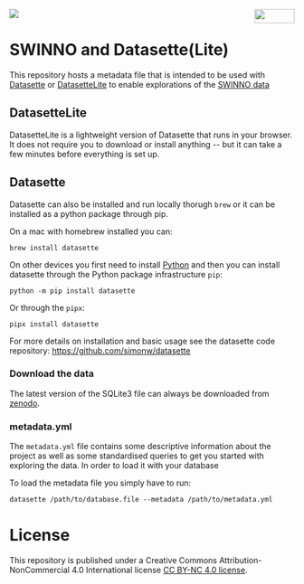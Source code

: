 [![](https://img.shields.io/badge/ExploreData-DatasetteLite-blue)](https://lite.datasette.io/?metadata=https://raw.githubusercontent.com/swinnoproject/datasette-lite/refs/heads/main/metadata.yml&url=https://zenodo.org/api/records/13893763/files/SWINNO.UDIT.sqlite3/content)
<a href="https://creativecommons.org/licenses/by-nc/4.0/"><img decoding="async" loading="eager" src="https://mirrors.creativecommons.org/presskit/buttons/88x31/png/by-nc.png" width="71" height="25" align="right"></a>


# SWINNO and Datasette(Lite)

This repository hosts a metadata file that is
intended to be used with [Datasette](https://github.com/simonw/datasette) or [DatasetteLite](https://github.com/simonw/datasette-lite) to enable explorations of the [SWINNO data](https://doi.org/10.5281/zenodo.13893763)

## DatasetteLite

DatasetteLite is a lightweight version of Datasette
that runs in your browser. It does not require you
to download or install anything -- but it can take
a few minutes before everything is set up.

## Datasette

Datasette can also be installed and run locally thorugh `brew` or it can be installed as a python package through pip.

On a mac with homebrew installed you can:

```brew install datasette```

On other devices you first need to install [Python](https://www.python.org/) and then you can install datasette through the Python package infrastructure `pip`:

```python -m pip install datasette```

Or through the `pipx`:

```pipx install datasette```

For more details on installation and basic usage see the datasette code repository: https://github.com/simonw/datasette

### Download the data

The latest version of the SQLite3 file can always be downloaded from [zenodo](https://doi.org/10.5281/zenodo.13893763).

### metadata.yml

The `metadata.yml` file contains some descriptive information about the project as well as some standardised queries to get you started with exploring the data. In order to load it with your database

To load the metadata file you simply have to run:

```datasette /path/to/database.file --metadata /path/to/metadata.yml```

# License

This repository is published under a Creative Commons Attribution-NonCommercial
4.0 International license [CC BY-NC 4.0 license](/LICENSE).
